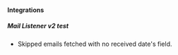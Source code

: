 
#### Integrations
##### Mail Listener v2 test
- Skipped emails fetched with no received date's field.
